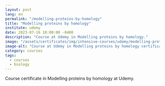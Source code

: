 ```yaml
---
layout: post
lang: en
permalink: "/modelling-proteins-by-homology"
title: "Modelling proteins by homology"
institute: udemy
date: 2023-07-16 18:00:00 -0400
description: "Course at Udemy in Modelling proteins by homology."
image: "/assets/certificates/img/intensive-courses/udemy/modelling-proteins-by-homology.jpg"
image-alt: "Course at Udemy in Modelling proteins by homology certificate."
category: courses
tags:
  - courses
  - biology
---
```


Course certificate in Modelling proteins by homology at Udemy.
